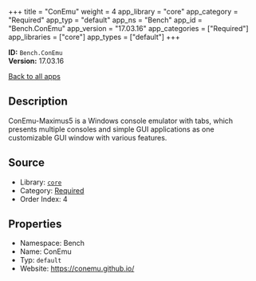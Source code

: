﻿+++
title = "ConEmu"
weight = 4
app_library = "core"
app_category = "Required"
app_typ = "default"
app_ns = "Bench"
app_id = "Bench.ConEmu"
app_version = "17.03.16"
app_categories = ["Required"]
app_libraries = ["core"]
app_types = ["default"]
+++

**ID:** `Bench.ConEmu`  
**Version:** 17.03.16  
<!--more-->

[Back to all apps](/apps/)

## Description
ConEmu-Maximus5 is a Windows console emulator with tabs, which presents multiple consoles and simple GUI applications as one customizable GUI window with various features.

## Source

* Library: [`core`](/app_libraries/core)
* Category: [Required](/app_categories/required)
* Order Index: 4

## Properties

* Namespace: Bench
* Name: ConEmu
* Typ: `default`
* Website: <https://conemu.github.io/>

